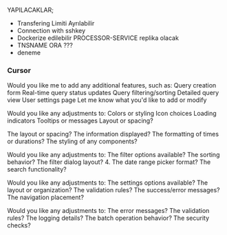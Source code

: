 YAPILACAKLAR;
- Transfering Limiti Ayrılabilir
- Connection with sshkey
- Dockerize edilebilir PROCESSOR-SERVICE replika olacak
- TNSNAME ORA ???
- deneme


### Cursor

Would you like me to add any additional features, such as:
Query creation form
Real-time query status updates
Query filtering/sorting
Detailed query view
User settings page
Let me know what you'd like to add or modify



Would you like any adjustments to:
Colors or styling
Icon choices
Loading indicators
Tooltips or messages
Layout or spacing?


The layout or spacing?
The information displayed?
The formatting of times or durations?
The styling of any components?


Would you like any adjustments to:
The filter options available?
The sorting behavior?
The filter dialog layout?
4. The date range picker format?
The search functionality?


Would you like any adjustments to:
The settings options available?
The layout or organization?
The validation rules?
The success/error messages?
The navigation placement?



Would you like any adjustments to:
The error messages?
The validation rules?
The logging details?
The batch operation behavior?
The security checks?